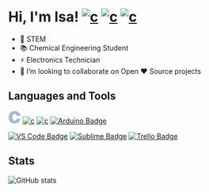 # Hi, I'm Isa! <a href="https://www.linkedin.com/in/isabelacristinamendesbarbosa/" target="_blank"><img src="https://cdn.worldvectorlogo.com/logos/linkedin-icon.svg" alt="c" width="25" height="25"/></a> <a href="https://www.google.com" target="_blank"><img src="https://cdn.worldvectorlogo.com/logos/telegram-1.svg" alt="c" width="25" height="25"/></a> <a href="mailto:contact.isabelamendes@gmail.com" target="_blank"><img src="https://cdn.worldvectorlogo.com/logos/official-gmail-icon-2020-.svg" alt="c" width="25" height="25"/></a>
<!--[![LinkedIn Badge](https://img.shields.io/badge/-LinkedIn-0A66C2?style=flat&logo=Linkedin&logoColor=white&link=https://www.linkedIn.com/in/isabelacristinamendesbarbosa/)](https://www.linkedin.com/in/isabelacristinamendesbarbosa/) [![Gmail Badge](https://img.shields.io/badge/-Gmail-c14438?style=flat&logo=Gmail&logoColor=white&link=mailto:contact.isabelamendes@gmail.com)](mailto:contact.isabelamendes@gmail.com) [![Telegram Badge](https://img.shields.io/badge/Telegram-26A5E4?style=flat&logo=Telegram&logoColor=white)](https://www.google.com/)
## About me-->
- :rocket: STEM
- :books: Chemical Engineering Student
- :zap: Electronics Technician
- :raising_hand: I’m looking to collaborate on Open :hearts: Source projects

## Languages and Tools
<a href="https://www.cprogramming.com/" target="_blank"><img src="https://raw.githubusercontent.com/devicons/devicon/master/icons/c/c-original.svg" alt="c" width="25" height="25"/></a> <a href="https://www.cprogramming.com/" target="_blank"><img src="https://cdn.worldvectorlogo.com/logos/arduino-1.svg" alt="c" width="25" height="25"/></a> <a href="https://www.cprogramming.com/" target="_blank"><img src="https://cdn.worldvectorlogo.com/logos/visual-studio-code-1.svg" alt="c" width="25" height="25"/></a> [![Arduino Badge](https://img.shields.io/badge/-Arduino-00979D?style=flat&logo=Arduino&logoColor=white)](https://www.arduino.cc/)

[![VS Code Badge](https://img.shields.io/badge/-VSCode-007ACC?style=flat&logo=visual-studio-code&logoColor=white)](https://code.visualstudio.com/) [![Sublime Badge](https://img.shields.io/badge/-Sublime-FF9800?style=flat&logo=sublime-text&logoColor=white)](https://www.sublimetext.com/) [![Trello Badge](https://img.shields.io/badge/-Trello-0079BF?style=flat&logo=Trello&logoColor=white)](https://www.trello.com/)

## Stats
![GitHub stats](https://github-readme-stats.vercel.app/api?username=itsabela&theme=material-palenight&show_icons=true&count_private=true&hide_border=true&hide_title=true&include_all_commits=true)

<!--
[![Java Badge](https://img.shields.io/badge/-Java-ED8B00?style=flat&logo=Java&logoColor=white)](https://www.java.com/)
[![Telegram Badge](https://img.shields.io/badge/Telegram-26A5E4?style=flat&logo=Telegram&logoColor=white)](https://www.java.com/)
[![Arduino Badge](https://img.shields.io/badge/-Arduino-00979D?style=flat&logo=Arduino&logoColor=white)](https://www.arduino.cc/) 
[![Python Badge](https://img.shields.io/badge/-Python-3776AB?style=flat&logo=Python&logoColor=white)](https://www.python.org/)
[![Arduino Badge](https://img.shields.io/badge/-Arduino-00979D?style=flat&logo=Arduino&logoColor=white)](https://www.arduino.cc/)
[![Trello Badge](https://img.shields.io/badge/-Trello-0079BF?style=flat&logo=Trello&logoColor=white)](https://www.trello.com/)
[![VS Code Badge](https://img.shields.io/badge/-VSCode-007ACC?style=flat&logo=visual-studio-code&logoColor=white)](https://code.visualstudio.com/)
[![Sublime Badge](https://img.shields.io/badge/-Sublime-FF9800?style=flat&logo=sublime-text&logoColor=white)](https://www.sublimetext.com/)
[![Top Langs](https://github-readme-stats.vercel.app/api/top-langs/?username=itsabela&layout=compact)](https://github.com/anuraghazra/github-readme-stats)
[![GitHub followers](https://img.shields.io/github/followers/itsabela.svg?style=social&label=Follow&maxAge=2592000)](https://github.com/itsabela?tab=followers) [![LinkedIn Badge]
[![Readme Card](https://github-readme-stats.vercel.app/api/pin/?username=anuraghazra&repo=github-readme-stats)](https://github.com/anuraghazra/github-readme-stats)
![GitHub Streak](http://github-readme-streak-stats.herokuapp.com?user=itsabela&theme=material-palenight&hide_border=true)
<!--&background=193549
<a href="https://www.linkedin.com/in/isabelacristinamendesbarbosa/" target="_blank"><img src="https://img.shields.io/badge/LinkedIn--_.svg?style=social&amp;logo=linkedin&amp"/></a>
<a href="https://www.arduino.cc/" target="_blank"><img src="https://cdn.worldvectorlogo.com/logos/arduino-1.svg" alt="arduino" width="30" height="30"/></a>
- :e-mail: contact.isabelamendes@gmail.com
-->
